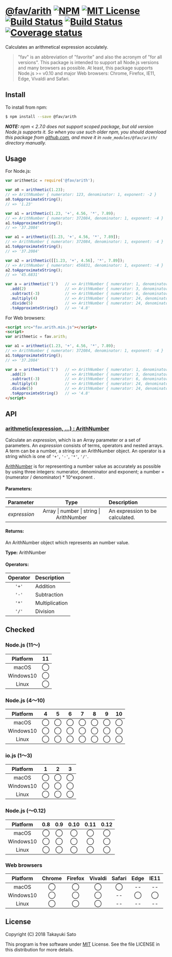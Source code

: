 # [@fav/arith][repo-url] [![NPM][npm-img]][npm-url] [![MIT License][mit-img]][mit-url] [![Build Status][travis-img]][travis-url] [![Build Status][appveyor-img]][appveyor-url] [![Coverage status][coverage-img]][coverage-url]

Calculates an arithmetical expression acculately.

> "fav" is an abbreviation of "favorite" and also the acronym of "for all versions".
> This package is intended to support all Node.js versions and many browsers as possible.
> At least, this package supports Node.js >= v0.10 and major Web browsers: Chrome, Firefox, IE11, Edge, Vivaldi and Safari.


## Install

To install from npm:

```sh
$ npm install --save @fav/arith
```

***NOTE:*** *npm < 2.7.0 does not support scoped package, but old version Node.js supports it. So when you use such older npm, you should download this package from [github.com][repo-url], and move it in `node_modules/@fav/arith/` directory manually.*


## Usage

For Node.js:

```js
var arithmetic = require('@fav/arith');

var a0 = arithmetic(1.23);
// => ArithNumber { numerator: 123, denominator: 1, exponent: -2 }
a0.toApproximateString();
// => '1.23'

var a1 = arithmetic(1.23, '+', 4.56, '*', 7.89);
// => ArithNumber { numerator: 372084, denominator: 1, exponent: -4 }
a1.toApproximateString();
// => '37.2084'

var a1 = arithmetic([1.23, '+', 4.56, '*', 7.89]);
// => ArithNumber { numerator: 372084, denominator: 1, exponent: -4 }
a1.toApproximateString();
// => '37.2084'

var a2 = arithmetic([[1.23, '+', 4.56], '*', 7.89]);
// => ArithNumber { numerator: 456831, denominator: 1, exponent: -4 }
a2.toApproximateString();
// => '45.6831'

var a = arithmetic('1')   // => ArithNumber { numerator: 1, denominator: 1, exponent: 0 }
  .add(2)                 // => ArithNumber { numerator: 3, denominator: 1, exponent: 0 }
  .subtract(-3)           // => ArithNumber { numerator: 6, denominator: 1, exponent: 0 }
  .multiply(4)            // => ArithNumber { numerator: 24, denominator: 1, exponent: 0 }
  .divide(5)              // => ArithNumber { numerator: 24, denominator: 5, exponent: 0 }
  .toApproximteString()   // => '4.8'
```

For Web browsers:

```html
<script src="fav.arith.min.js"></script>
<script>
var arithmetic = fav.arith;

var a1 = arithmetic(1.23, '+', 4.56, '*', 7.89);
// => ArithNumber { numerator: 372084, denominator: 1, exponent: -4 }
a1.toApproximateString();
// => '37.2084'

var a = arithmetic('1')   // => ArithNumber { numerator: 1, denominator: 1, exponent: 0 }
  .add(2)                 // => ArithNumber { numerator: 3, denominator: 1, exponent: 0 }
  .subtract(-3)           // => ArithNumber { numerator: 6, denominator: 1, exponent: 0 }
  .multiply(4)            // => ArithNumber { numerator: 24, denominator: 1, exponent: 0 }
  .divide(5)              // => ArithNumber { numerator: 24, denominator: 5, exponent: 0 }
  .toApproximteString()   // => '4.8'
</script>
```

## API

### <u>arithmetic(expression, ...) : ArithNumber</u>

Calculate an *expression*, which is an Array parameter or a set of parameters.
An *expression* consists of terms, operators and nested arrays.
A term can be a number, a string or an ArithNumber object. An operator is a string which is one of `'+'`, `'-'`, `'*'`, `'/'`.

[ArithNumber][arith-number-url] is for representing a number value as accurately as possible by using three integers: numerator, denominator and exponent; a number = (numerator /  denominator) * 10^exponent .

#### Parameters:

| Parameter    |  Type              |  Description                    |
|:-------------|:------------------:|:--------------------------------|
| *expression* | Array &#x7c; number &#x7c; string &#x7c; ArithNumber  | An expression to be calculated. |

#### Returns:

An ArithNumber object which represents an number value.

**Type:** ArithNumber

#### Operators:

| Operator  | Description    |
|:---------:|:---------------|
| `'+'`     | Addition       |
| `'-'`     | Subtraction    |
| `'*'`     | Multiplication |
| `'/'`     | Division       |

## Checked

### Node.js (11〜)

| Platform  |   11   |
|:---------:|:------:|
| macOS     |&#x25ef;|
| Windows10 |&#x25ef;|
| Linux     |&#x25ef;|

### Node.js (4〜10)

| Platform  |   4    |   5    |   6    |   7    |   8    |   9    |   10   |
|:---------:|:------:|:------:|:------:|:------:|:------:|:------:|:------:|
| macOS     |&#x25ef;|&#x25ef;|&#x25ef;|&#x25ef;|&#x25ef;|&#x25ef;|&#x25ef;|
| Windows10 |&#x25ef;|&#x25ef;|&#x25ef;|&#x25ef;|&#x25ef;|&#x25ef;|&#x25ef;|
| Linux     |&#x25ef;|&#x25ef;|&#x25ef;|&#x25ef;|&#x25ef;|&#x25ef;|&#x25ef;|

### io.js (1〜3)

| Platform  |   1    |   2    |   3    |
|:---------:|:------:|:------:|:------:|
| macOS     |&#x25ef;|&#x25ef;|&#x25ef;|
| Windows10 |&#x25ef;|&#x25ef;|&#x25ef;|
| Linux     |&#x25ef;|&#x25ef;|&#x25ef;|

### Node.js (〜0.12)

| Platform  |  0.8   |  0.9   |  0.10  |  0.11  |  0.12  |
|:---------:|:------:|:------:|:------:|:------:|:------:|
| macOS     |&#x25ef;|&#x25ef;|&#x25ef;|&#x25ef;|&#x25ef;|
| Windows10 |&#x25ef;|&#x25ef;|&#x25ef;|&#x25ef;|&#x25ef;|
| Linux     |&#x25ef;|&#x25ef;|&#x25ef;|&#x25ef;|&#x25ef;|

### Web browsers

| Platform  | Chrome | Firefox | Vivaldi | Safari |  Edge  | IE11   |
|:---------:|:------:|:-------:|:-------:|:------:|:------:|:------:|
| macOS     |&#x25ef;|&#x25ef; |&#x25ef; |&#x25ef;|   --   |   --   |
| Windows10 |&#x25ef;|&#x25ef; |&#x25ef; |   --   |&#x25ef;|&#x25ef;|
| Linux     |&#x25ef;|&#x25ef; |&#x25ef; |   --   |   --   |   --   |


## License

Copyright (C) 2018 Takayuki Sato

This program is free software under [MIT][mit-url] License.
See the file LICENSE in this distribution for more details.


[repo-url]: https://github.com/sttk/fav-arith/
[npm-img]: https://img.shields.io/badge/npm-v0.1.1-blue.svg
[npm-url]: https://www.npmjs.com/package/@fav/arith
[mit-img]: https://img.shields.io/badge/license-MIT-green.svg
[mit-url]: https://opensource.org/licenses/MIT
[travis-img]: https://travis-ci.org/sttk/fav-arith.svg?branch=master
[travis-url]: https://travis-ci.org/sttk/fav-arith
[appveyor-img]: https://ci.appveyor.com/api/projects/status/github/sttk/fav-arith?branch=master&svg=true
[appveyor-url]: https://ci.appveyor.com/project/sttk/fav-arith
[coverage-img]: https://coveralls.io/repos/github/sttk/fav-arith/badge.svg?branch=master
[coverage-url]: https://coveralls.io/github/sttk/fav-arith?branch=master
[arith-number-url]: https://www.npmjs.com/package/@fav/arith.number

